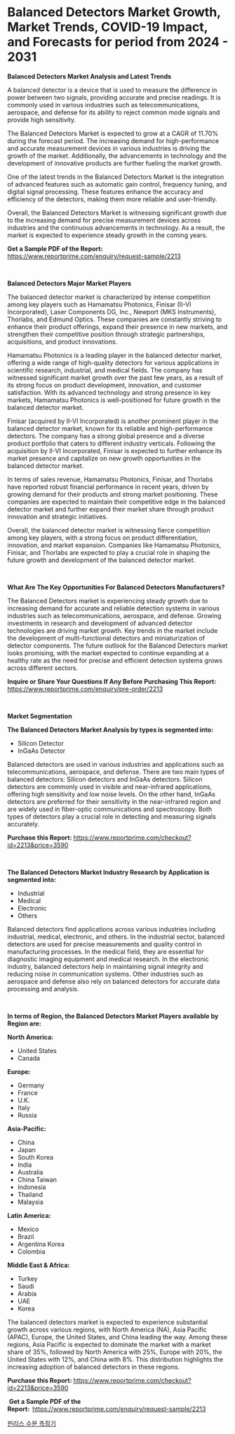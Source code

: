 <p><h1>Balanced Detectors Market Growth, Market Trends, COVID-19 Impact, and Forecasts for period from 2024 - 2031</h1></p><p><strong>Balanced Detectors Market Analysis and Latest Trends</strong></p>
<p><p>A balanced detector is a device that is used to measure the difference in power between two signals, providing accurate and precise readings. It is commonly used in various industries such as telecommunications, aerospace, and defense for its ability to reject common mode signals and provide high sensitivity.</p><p>The Balanced Detectors Market is expected to grow at a CAGR of 11.70% during the forecast period. The increasing demand for high-performance and accurate measurement devices in various industries is driving the growth of the market. Additionally, the advancements in technology and the development of innovative products are further fueling the market growth.</p><p>One of the latest trends in the Balanced Detectors Market is the integration of advanced features such as automatic gain control, frequency tuning, and digital signal processing. These features enhance the accuracy and efficiency of the detectors, making them more reliable and user-friendly.</p><p>Overall, the Balanced Detectors Market is witnessing significant growth due to the increasing demand for precise measurement devices across industries and the continuous advancements in technology. As a result, the market is expected to experience steady growth in the coming years.</p></p>
<p><strong>Get a Sample PDF of the Report:&nbsp;</strong> <a href="https://www.reportprime.com/enquiry/request-sample/2213">https://www.reportprime.com/enquiry/request-sample/2213</a></p>
<p>&nbsp;</p>
<p><strong>Balanced Detectors Major Market Players</strong></p>
<p><p>The balanced detector market is characterized by intense competition among key players such as Hamamatsu Photonics, Finisar (II-VI Incorporated), Laser Components DG, Inc., Newport (MKS Instruments), Thorlabs, and Edmund Optics. These companies are constantly striving to enhance their product offerings, expand their presence in new markets, and strengthen their competitive position through strategic partnerships, acquisitions, and product innovations.</p><p>Hamamatsu Photonics is a leading player in the balanced detector market, offering a wide range of high-quality detectors for various applications in scientific research, industrial, and medical fields. The company has witnessed significant market growth over the past few years, as a result of its strong focus on product development, innovation, and customer satisfaction. With its advanced technology and strong presence in key markets, Hamamatsu Photonics is well-positioned for future growth in the balanced detector market.</p><p>Finisar (acquired by II-VI Incorporated) is another prominent player in the balanced detector market, known for its reliable and high-performance detectors. The company has a strong global presence and a diverse product portfolio that caters to different industry verticals. Following the acquisition by II-VI Incorporated, Finisar is expected to further enhance its market presence and capitalize on new growth opportunities in the balanced detector market.</p><p>In terms of sales revenue, Hamamatsu Photonics, Finisar, and Thorlabs have reported robust financial performance in recent years, driven by growing demand for their products and strong market positioning. These companies are expected to maintain their competitive edge in the balanced detector market and further expand their market share through product innovation and strategic initiatives.</p><p>Overall, the balanced detector market is witnessing fierce competition among key players, with a strong focus on product differentiation, innovation, and market expansion. Companies like Hamamatsu Photonics, Finisar, and Thorlabs are expected to play a crucial role in shaping the future growth and development of the balanced detector market.</p></p>
<p>&nbsp;</p>
<p><strong>What Are The Key Opportunities For Balanced Detectors Manufacturers?</strong></p>
<p><p>The Balanced Detectors market is experiencing steady growth due to increasing demand for accurate and reliable detection systems in various industries such as telecommunications, aerospace, and defense. Growing investments in research and development of advanced detector technologies are driving market growth. Key trends in the market include the development of multi-functional detectors and miniaturization of detector components. The future outlook for the Balanced Detectors market looks promising, with the market expected to continue expanding at a healthy rate as the need for precise and efficient detection systems grows across different sectors.</p></p>
<p><strong>Inquire or Share Your Questions If Any Before Purchasing This Report:</strong> <a href="https://www.reportprime.com/enquiry/pre-order/2213">https://www.reportprime.com/enquiry/pre-order/2213</a></p>
<p>&nbsp;</p>
<p><strong>Market Segmentation</strong></p>
<p><strong>The Balanced Detectors Market Analysis by types is segmented into:</strong></p>
<p><ul><li>Silicon Detector</li><li>InGaAs Detector</li></ul></p>
<p><p>Balanced detectors are used in various industries and applications such as telecommunications, aerospace, and defense. There are two main types of balanced detectors: Silicon detectors and InGaAs detectors. Silicon detectors are commonly used in visible and near-infrared applications, offering high sensitivity and low noise levels. On the other hand, InGaAs detectors are preferred for their sensitivity in the near-infrared region and are widely used in fiber-optic communications and spectroscopy. Both types of detectors play a crucial role in detecting and measuring signals accurately.</p></p>
<p><strong>Purchase this Report:&nbsp;</strong><a href="https://www.reportprime.com/checkout?id=2213&price=3590">https://www.reportprime.com/checkout?id=2213&price=3590</a></p>
<p>&nbsp;</p>
<p><strong>The Balanced Detectors Market Industry Research by Application is segmented into:</strong></p>
<p><ul><li>Industrial</li><li>Medical</li><li>Electronic</li><li>Others</li></ul></p>
<p><p>Balanced detectors find applications across various industries including industrial, medical, electronic, and others. In the industrial sector, balanced detectors are used for precise measurements and quality control in manufacturing processes. In the medical field, they are essential for diagnostic imaging equipment and medical research. In the electronic industry, balanced detectors help in maintaining signal integrity and reducing noise in communication systems. Other industries such as aerospace and defense also rely on balanced detectors for accurate data processing and analysis.</p></p>
<p>&nbsp;</p>
<p><strong>In terms of Region, the Balanced Detectors Market Players available by Region are:</strong></p>
<p>
    <p> <strong> North America: </strong>
        <ul>
            <li>United States</li>
            <li>Canada</li>
        </ul>
        </p> 
    <p> <strong> Europe: </strong>
        <ul>
            <li>Germany</li>
            <li>France</li>
            <li>U.K.</li>
            <li>Italy</li>
            <li>Russia</li>
        </ul>
        </p> 
    <p> <strong> Asia-Pacific: </strong>
        <ul>
            <li>China</li>
            <li>Japan</li>
            <li>South Korea</li>
            <li>India</li>
            <li>Australia</li>
            <li>China Taiwan</li>
            <li>Indonesia</li>
            <li>Thailand</li>
            <li>Malaysia</li>
        </ul>
        </p> 
    <p> <strong> Latin America: </strong>
        <ul>
            <li>Mexico</li>
            <li>Brazil</li>
            <li>Argentina Korea</li>
            <li>Colombia</li>
        </ul>
        </p> 
    <p> <strong> Middle East & Africa: </strong>
        <ul>
            <li>Turkey</li>
            <li>Saudi</li>
            <li>Arabia</li>
            <li>UAE</li>
            <li>Korea</li>
        </ul>
    </p>
    </p>
<p><p>The balanced detectors market is expected to experience substantial growth across various regions, with North America (NA), Asia Pacific (APAC), Europe, the United States, and China leading the way. Among these regions, Asia Pacific is expected to dominate the market with a market share of 35%, followed by North America with 25%, Europe with 20%, the United States with 12%, and China with 8%. This distribution highlights the increasing adoption of balanced detectors in these regions.</p></p>
<p><strong>Purchase this Report: </strong><a href="https://www.reportprime.com/checkout?id=2213&price=3590">https://www.reportprime.com/checkout?id=2213&price=3590</a></p>
<p>&nbsp;<strong>Get a Sample PDF of the Report:&nbsp;&nbsp;</strong><a href="https://www.reportprime.com/enquiry/request-sample/2213">https://www.reportprime.com/enquiry/request-sample/2213</a></p>
<p><strong></strong></p>
<p><p><a href="https://medium.com/@fly879567/%ED%95%80%EB%A6%AC%EC%8A%A4-%EC%88%98%EB%B6%84%EA%B3%84-%EC%8B%9C%EC%9E%A5-%EC%9D%B8%EC%82%AC%EC%9D%B4%ED%8A%B8-%EC%8B%9C%EC%9E%A5-%EB%8F%99%ED%96%A5-%EC%84%B1%EC%9E%A5-2024%EB%85%84%EB%B6%80%ED%84%B0-2031%EB%85%84%EA%B9%8C%EC%A7%80-%EC%98%88%EC%B8%A1%EB%90%9C-%EA%B2%83-37d5fdca0a18">핀리스 수분 측정기</a></p></p>